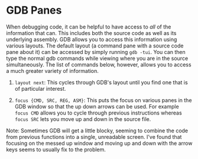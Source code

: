 # GDB Panes

When debugging code, it can be helpful to have access to *all* of the information that can.
This includes both the source code as well as its underlying assembly.  GDB allows you to
access this information using various layouts.  The default layout (a command pane with a
source code pane about it) can be accessed by simply running `gdb -tui`.  You can then type
the normal gdb commands while viewing where you are in the source simultaneously.  The list
of commands below, however, allows you to access a much greater variety of information.

1) `layout next`: This cycles through GDB's layout until you find one that is of particular
interest.

2) `focus {CMD, SRC, REG, ASM}`: This puts the focus on various panes in the GDB window so that
the up down arrows can be used.  For example `focus CMD` allows you to cycle through previous
instructions whereas `focus SRC` lets you move up and down in the source file.

Note: Sometimes GDB will get a little blocky, seeming to combine the code from previous
functions into a single, unreadable screen.  I've found that focusing on the messed up
window and moving up and down with the arrow keys seems to usually fix to the problem.
